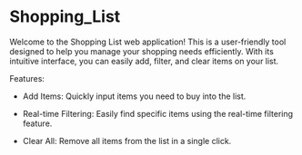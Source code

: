 # Shopping_List 

Welcome to the Shopping List web application!  This is a user-friendly tool designed to help you manage your shopping needs efficiently. With its intuitive interface, you can easily add, filter, and clear items on your list.

Features:

* Add Items: Quickly input items you need to buy into the list.

* Real-time Filtering: Easily find specific items using the real-time filtering feature.

* Clear All: Remove all items from the list in a single click.
